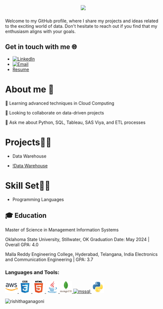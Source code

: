 
<h1 align="center" style="color: red;">
    <img src="https://readme-typing-svg.herokuapp.com/?font=Righteous&size=35&center=true&vCenter=true&width=500&height=70&duration=4000&lines=Hi+There!+👋;+I'm+Rishitha+Ganagoni!;" />
</h1>

Welcome to my GitHub profile, where I share my projects and ideas related to the exciting world of data. Don't hesitate to reach out if you find that my enthusiasm aligns with your goals.

## Get in touch with me 🌐

- [![LinkedIn](https://img.shields.io/badge/LinkedIn-Connect-blue?style=for-the-badge&logo=linkedin)](https://www.linkedin.com/in/rishitha-ganagoni/)
- [![Email](https://img.shields.io/badge/Email-Contact%20Me-brightgreen?style=for-the-badge&logo=gmail)](mailto:rishithagoud292000@gmail.com)
- [Resume](<Link_to_Your_Resume>)

# About me 🚀
🌱 Learning advanced techniques in Cloud Computing

👯 Looking to collaborate on data-driven projects

💬 Ask me about Python, SQL, Tableau, SAS Viya, and ETL processes

# Projects👩‍🏭

- Data Warehouse
  
- [!Data Warehouse](https://github.com/RishithaGanagoni/Data-Warehousing)

# Skill Set🤹‍♂️

- Programming Languages
  
## 🎓 Education

Master of Science in Management Information Systems

Oklahoma State University, Stillwater, OK
Graduation Date: May 2024 | Overall GPA: 4.0

Malla Reddy Engineering College, Hyderabad, Telangana, India
Electronics and Communication Engineering | GPA: 3.7


<h3 align="left">Languages and Tools:</h3>
<p align="left"> <a href="https://aws.amazon.com" target="_blank" rel="noreferrer"> <img src="https://raw.githubusercontent.com/devicons/devicon/master/icons/amazonwebservices/amazonwebservices-original-wordmark.svg" alt="aws" width="40" height="40"/> </a> <a href="https://www.w3schools.com/css/" target="_blank" rel="noreferrer"> <img src="https://raw.githubusercontent.com/devicons/devicon/master/icons/css3/css3-original-wordmark.svg" alt="css3" width="40" height="40"/> </a> <a href="https://www.w3.org/html/" target="_blank" rel="noreferrer"> <img src="https://raw.githubusercontent.com/devicons/devicon/master/icons/html5/html5-original-wordmark.svg" alt="html5" width="40" height="40"/> </a> <a href="https://www.java.com" target="_blank" rel="noreferrer"> <img src="https://raw.githubusercontent.com/devicons/devicon/master/icons/java/java-original.svg" alt="java" width="40" height="40"/> </a> <a href="https://www.mongodb.com/" target="_blank" rel="noreferrer"> <img src="https://raw.githubusercontent.com/devicons/devicon/master/icons/mongodb/mongodb-original-wordmark.svg" alt="mongodb" width="40" height="40"/> </a> <a href="https://www.microsoft.com/en-us/sql-server" target="_blank" rel="noreferrer"> <img src="https://www.svgrepo.com/show/303229/microsoft-sql-server-logo.svg" alt="mssql" width="40" height="40"/> </a> <a href="https://www.python.org" target="_blank" rel="noreferrer"> <img src="https://raw.githubusercontent.com/devicons/devicon/master/icons/python/python-original.svg" alt="python" width="40" height="40"/> </a> </p>

<p><img align="center" src="https://github-readme-stats.vercel.app/api/top-langs?username=rishithaganagoni&show_icons=true&locale=en&layout=compact" alt="rishithaganagoni" /></p>


